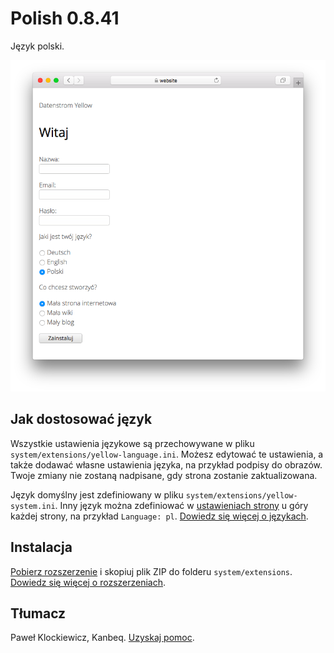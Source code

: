 # Polish 0.8.41

Język polski.

<p align="center"><img src="polish-screenshot.png?raw=true" alt="Zrzut ekranu"></p>

## Jak dostosować język

Wszystkie ustawienia językowe są przechowywane w pliku `system/extensions/yellow-language.ini`. Możesz edytować te ustawienia, a także dodawać własne ustawienia języka, na przykład podpisy do obrazów. Twoje zmiany nie zostaną nadpisane, gdy strona zostanie zaktualizowana.

Język domyślny jest zdefiniowany w pliku `system/extensions/yellow-system.ini`. Inny język można zdefiniować w [ustawieniach strony](https://github.com/annaesvensson/yellow-core#settings-page) u góry każdej strony, na przykład `Language: pl`. [Dowiedz się więcej o językach](https://datenstrom.se/yellow/help/how-to-customise-a-language).

## Instalacja

[Pobierz rozszerzenie](https://github.com/datenstrom/yellow-extensions/raw/main/downloads/polish.zip) i skopiuj plik ZIP do folderu `system/extensions`. [Dowiedz się więcej o rozszerzeniach](https://github.com/annaesvensson/yellow-update).

## Tłumacz

Paweł Klockiewicz, Kanbeq. [Uzyskaj pomoc](https://datenstrom.se/yellow/help/).
